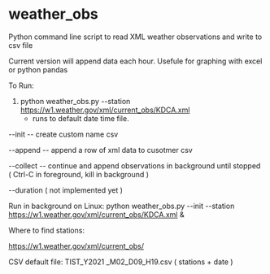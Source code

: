# weather_obs
Python command line script to read XML weather observations and write to csv file

Current version will append data each hour.  Usefule for graphing with excel or python pandas

To Run:

1)  python weather_obs.py  --station https://w1.weather.gov/xml/current_obs/KDCA.xml
    - runs to default date time file.

--init <file>  -- create custom name csv

--append <file> -- append a row of xml data to cusotmer csv

--collect -- continue and append observations in background until stopped
   ( Ctrl-C in foreground, kill in background )

--duration ( not implemented yet )   


Run in background on Linux:  python weather_obs.py --init --station https://w1.weather.gov/xml/current_obs/KDCA.xml &

Where to find stations:

https://w1.weather.gov/xml/current_obs/


CSV default file:  TIST_Y2021 _M02_D09_H19.csv  ( stations + date )
